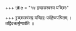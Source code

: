 +++
title = "१४ इच्छन्नश्वस्य यच्छिरः"

+++
इ॒च्छन्नश्व॑स्य॒ यच्छिरः॒ पर्व॑ते॒ष्वप॑श्रितम् ।  
तद्वि॑दच्छर्य॒णाव॑ति ॥